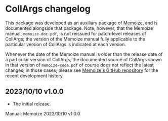 # CollArgs changelog

This package was developed as an auxiliary package of
[Memoize](https://ctan.org/pkg/memoize), and is documented alongside that
package.  Note, however, that the Memoize manual, `memoize-doc.pdf`, is not
reissued for patch-level releases of CollArgs; the version of the Memoize manual
fully applicable to the particular version of CollArgs is indicated at each
version.

Whenever the date of the Memoize manual is older than the release date of a
particular version of CollArgs, the documented source of CollArgs shown in that
version of `memoize-code.pdf` of course does not reflect the latest changes; in
those cases, please see [Memoize's GitHub
repository](https://github.com/sasozivanovic/memoize) for the recent
development history.

## 2023/10/10 v1.0.0
* The initial release.

Manual: Memoize 2023/10/10 v1.0.0
